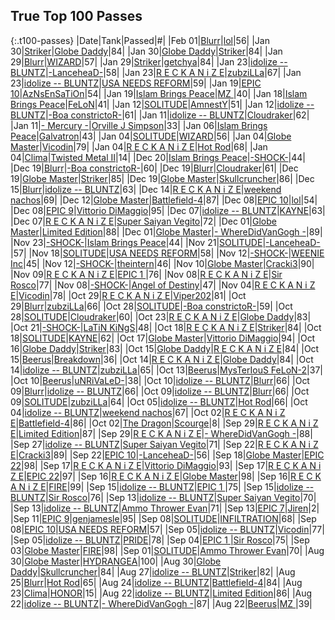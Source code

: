 
## True Top 100 Passes

{:.t100-passes}
|<span class="t100_date">Date</span>|<span class="tank_col">Tank</span>|<span class="tank_col">Passed</span>|<span class="t100_rank">#</span>|
|Feb 01|<a target="_blank" href="https://tankpit.com/tank_profile/?tank_id=63862"><span class="blue">Blurr</span></a>|<a target="_blank" href="https://tankpit.com/tank_profile/?tank_id=17359"><span class="blue">lol</span></a>|<span class="red">56</span>|
|Jan 30|<a target="_blank" href="https://tankpit.com/tank_profile/?tank_id=3644"><span class="blue">Striker</span></a>|<a target="_blank" href="https://tankpit.com/tank_profile/?tank_id=59879"><span class="orange">Globe Daddy</span></a>|<span class="red">84</span>|
|Jan 30|<a target="_blank" href="https://tankpit.com/tank_profile/?tank_id=59879"><span class="orange">Globe Daddy</span></a>|<a target="_blank" href="https://tankpit.com/tank_profile/?tank_id=3644"><span class="blue">Striker</span></a>|<span class="red">84</span>|
|Jan 29|<a target="_blank" href="https://tankpit.com/tank_profile/?tank_id=63862"><span class="blue">Blurr</span></a>|<a target="_blank" href="https://tankpit.com/tank_profile/?tank_id=8627"><span class="purple">WIZARD</span></a>|<span class="red">57</span>|
|Jan 29|<a target="_blank" href="https://tankpit.com/tank_profile/?tank_id=3644"><span class="blue">Striker</span></a>|<a target="_blank" href="https://tankpit.com/tank_profile/?tank_id=4337"><span class="red">getchya</span></a>|<span class="red">84</span>|
|Jan 23|<a target="_blank" href="https://tankpit.com/tank_profile/?tank_id=54558"><span class="purple">idolize -- BLUNTZ</span></a>|<a target="_blank" href="https://tankpit.com/tank_profile/?tank_id=8174"><span class="orange">-LanceheaD-</span></a>|<span class="red">58</span>|
|Jan 23|<a target="_blank" href="https://tankpit.com/tank_profile/?tank_id=64496"><span class="red">R E C K A N i Z E</span></a>|<a target="_blank" href="https://tankpit.com/tank_profile/?tank_id=6281"><span class="orange">zubziLLa</span></a>|<span class="red">67</span>|
|Jan 23|<a target="_blank" href="https://tankpit.com/tank_profile/?tank_id=54558"><span class="purple">idolize -- BLUNTZ</span></a>|<a target="_blank" href="https://tankpit.com/tank_profile/?tank_id=2412"><span class="red">USA NEEDS REFORM</span></a>|<span class="red">59</span>|
|Jan 19|<a target="_blank" href="https://tankpit.com/tank_profile/?tank_id=50656"><span class="purple">EPIC 10</span></a>|<a target="_blank" href="https://tankpit.com/tank_profile/?tank_id=5468"><span class="red">AzNsEnSaTiOn</span></a>|<span class="red">54</span>|
|Jan 19|<a target="_blank" href="https://tankpit.com/tank_profile/?tank_id=1677"><span class="blue">Islam Brings Peace</span></a>|<a target="_blank" href="https://tankpit.com/tank_profile/?tank_id=12905"><span class="purple">MZ </span></a>|<span class="orange">40</span>|
|Jan 18|<a target="_blank" href="https://tankpit.com/tank_profile/?tank_id=1677"><span class="blue">Islam Brings Peace</span></a>|<a target="_blank" href="https://tankpit.com/tank_profile/?tank_id=12396"><span class="blue">FeLoN</span></a>|<span class="orange">41</span>|
|Jan 12|<a target="_blank" href="https://tankpit.com/tank_profile/?tank_id=61587"><span class="purple">SOLITUDE</span></a>|<a target="_blank" href="https://tankpit.com/tank_profile/?tank_id=806"><span class="purple">AmnestY</span></a>|<span class="red">51</span>|
|Jan 12|<a target="_blank" href="https://tankpit.com/tank_profile/?tank_id=54558"><span class="purple">idolize -- BLUNTZ</span></a>|<a target="_blank" href="https://tankpit.com/tank_profile/?tank_id=7352"><span class="orange">-Boa constrictoR-</span></a>|<span class="red">61</span>|
|Jan 11|<a target="_blank" href="https://tankpit.com/tank_profile/?tank_id=54558"><span class="purple">idolize -- BLUNTZ</span></a>|<a target="_blank" href="https://tankpit.com/tank_profile/?tank_id=1377"><span class="blue">Cloudraker</span></a>|<span class="red">62</span>|
|Jan 11|<a target="_blank" href="https://tankpit.com/tank_profile/?tank_id=575"><span class="orange">- Mercury -</span></a>|<a target="_blank" href="https://tankpit.com/tank_profile/?tank_id=21534"><span class="orange">Orville J Simpson</span></a>|<span class="orange">33</span>|
|Jan 06|<a target="_blank" href="https://tankpit.com/tank_profile/?tank_id=1677"><span class="blue">Islam Brings Peace</span></a>|<a target="_blank" href="https://tankpit.com/tank_profile/?tank_id=31667"><span class="blue">Galvatron</span></a>|<span class="orange">43</span>|
|Jan 04|<a target="_blank" href="https://tankpit.com/tank_profile/?tank_id=61587"><span class="purple">SOLITUDE</span></a>|<a target="_blank" href="https://tankpit.com/tank_profile/?tank_id=8627"><span class="purple">WIZARD</span></a>|<span class="red">56</span>|
|Jan 04|<a target="_blank" href="https://tankpit.com/tank_profile/?tank_id=63851"><span class="blue">Globe Master</span></a>|<a target="_blank" href="https://tankpit.com/tank_profile/?tank_id=10502"><span class="blue">Vicodin</span></a>|<span class="red">79</span>|
|Jan 04|<a target="_blank" href="https://tankpit.com/tank_profile/?tank_id=64496"><span class="red">R E C K A N i Z E</span></a>|<a target="_blank" href="https://tankpit.com/tank_profile/?tank_id=1003"><span class="blue">Hot Rod</span></a>|<span class="red">68</span>|
|Jan 04|<a target="_blank" href="https://tankpit.com/tank_profile/?tank_id=46068"><span class="orange">Clima</span></a>|<a target="_blank" href="https://tankpit.com/tank_profile/?tank_id=30661"><span class="purple">Twisted Metal II</span></a>|<span class="green">14</span>|
|Dec 20|<a target="_blank" href="https://tankpit.com/tank_profile/?tank_id=1677"><span class="blue">Islam Brings Peace</span></a>|<a target="_blank" href="https://tankpit.com/tank_profile/?tank_id=61068"><span class="purple">-SHOCK-</span></a>|<span class="orange">44</span>|
|Dec 19|<a target="_blank" href="https://tankpit.com/tank_profile/?tank_id=63862"><span class="blue">Blurr</span></a>|<a target="_blank" href="https://tankpit.com/tank_profile/?tank_id=7352"><span class="orange">-Boa constrictoR-</span></a>|<span class="red">60</span>|
|Dec 19|<a target="_blank" href="https://tankpit.com/tank_profile/?tank_id=63862"><span class="blue">Blurr</span></a>|<a target="_blank" href="https://tankpit.com/tank_profile/?tank_id=1377"><span class="blue">Cloudraker</span></a>|<span class="red">61</span>|
|Dec 19|<a target="_blank" href="https://tankpit.com/tank_profile/?tank_id=63851"><span class="blue">Globe Master</span></a>|<a target="_blank" href="https://tankpit.com/tank_profile/?tank_id=3644"><span class="blue">Striker</span></a>|<span class="red">85</span>|
|Dec 19|<a target="_blank" href="https://tankpit.com/tank_profile/?tank_id=63851"><span class="blue">Globe Master</span></a>|<a target="_blank" href="https://tankpit.com/tank_profile/?tank_id=2925"><span class="blue">Skullcruncher</span></a>|<span class="red">86</span>|
|Dec 15|<a target="_blank" href="https://tankpit.com/tank_profile/?tank_id=63862"><span class="blue">Blurr</span></a>|<a target="_blank" href="https://tankpit.com/tank_profile/?tank_id=54558"><span class="purple">idolize -- BLUNTZ</span></a>|<span class="red">63</span>|
|Dec 14|<a target="_blank" href="https://tankpit.com/tank_profile/?tank_id=64496"><span class="red">R E C K A N i Z E</span></a>|<a target="_blank" href="https://tankpit.com/tank_profile/?tank_id=1643"><span class="orange">weekend nachos</span></a>|<span class="red">69</span>|
|Dec 12|<a target="_blank" href="https://tankpit.com/tank_profile/?tank_id=63851"><span class="blue">Globe Master</span></a>|<a target="_blank" href="https://tankpit.com/tank_profile/?tank_id=880"><span class="purple">Battlefield-4</span></a>|<span class="red">87</span>|
|Dec 08|<a target="_blank" href="https://tankpit.com/tank_profile/?tank_id=50656"><span class="purple">EPIC 10</span></a>|<a target="_blank" href="https://tankpit.com/tank_profile/?tank_id=17359"><span class="blue">lol</span></a>|<span class="red">54</span>|
|Dec 08|<a target="_blank" href="https://tankpit.com/tank_profile/?tank_id=9156"><span class="purple">EPIC 9</span></a>|<a target="_blank" href="https://tankpit.com/tank_profile/?tank_id=28689"><span class="orange">Vittorio DiMaggio</span></a>|<span class="red">95</span>|
|Dec 07|<a target="_blank" href="https://tankpit.com/tank_profile/?tank_id=54558"><span class="purple">idolize -- BLUNTZ</span></a>|<a target="_blank" href="https://tankpit.com/tank_profile/?tank_id=12590"><span class="purple">KAYNE</span></a>|<span class="red">63</span>|
|Dec 07|<a target="_blank" href="https://tankpit.com/tank_profile/?tank_id=64496"><span class="red">R E C K A N i Z E</span></a>|<a target="_blank" href="https://tankpit.com/tank_profile/?tank_id=674"><span class="red">Super Saiyan Vegito</span></a>|<span class="red">72</span>|
|Dec 01|<a target="_blank" href="https://tankpit.com/tank_profile/?tank_id=63851"><span class="blue">Globe Master</span></a>|<a target="_blank" href="https://tankpit.com/tank_profile/?tank_id=11644"><span class="orange">Limited Edition</span></a>|<span class="red">88</span>|
|Dec 01|<a target="_blank" href="https://tankpit.com/tank_profile/?tank_id=63851"><span class="blue">Globe Master</span></a>|<a target="_blank" href="https://tankpit.com/tank_profile/?tank_id=11380"><span class="purple">- WhereDidVanGogh -</span></a>|<span class="red">89</span>|
|Nov 23|<a target="_blank" href="https://tankpit.com/tank_profile/?tank_id=61068"><span class="purple">-SHOCK-</span></a>|<a target="_blank" href="https://tankpit.com/tank_profile/?tank_id=1677"><span class="blue">Islam Brings Peace</span></a>|<span class="orange">44</span>|
|Nov 21|<a target="_blank" href="https://tankpit.com/tank_profile/?tank_id=61587"><span class="purple">SOLITUDE</span></a>|<a target="_blank" href="https://tankpit.com/tank_profile/?tank_id=8174"><span class="orange">-LanceheaD-</span></a>|<span class="red">57</span>|
|Nov 18|<a target="_blank" href="https://tankpit.com/tank_profile/?tank_id=61587"><span class="purple">SOLITUDE</span></a>|<a target="_blank" href="https://tankpit.com/tank_profile/?tank_id=2412"><span class="red">USA NEEDS REFORM</span></a>|<span class="red">58</span>|
|Nov 12|<a target="_blank" href="https://tankpit.com/tank_profile/?tank_id=61068"><span class="purple">-SHOCK-</span></a>|<a target="_blank" href="https://tankpit.com/tank_profile/?tank_id=11511"><span class="orange">WEENIE Inc</span></a>|<span class="orange">45</span>|
|Nov 12|<a target="_blank" href="https://tankpit.com/tank_profile/?tank_id=61068"><span class="purple">-SHOCK-</span></a>|<a target="_blank" href="https://tankpit.com/tank_profile/?tank_id=16088"><span class="red">theintern</span></a>|<span class="orange">46</span>|
|Nov 10|<a target="_blank" href="https://tankpit.com/tank_profile/?tank_id=63851"><span class="blue">Globe Master</span></a>|<a target="_blank" href="https://tankpit.com/tank_profile/?tank_id=16525"><span class="purple">Cracki3</span></a>|<span class="red">90</span>|
|Nov 09|<a target="_blank" href="https://tankpit.com/tank_profile/?tank_id=64496"><span class="red">R E C K A N i Z E</span></a>|<a target="_blank" href="https://tankpit.com/tank_profile/?tank_id=50745"><span class="purple">EPIC 1 </span></a>|<span class="red">76</span>|
|Nov 08|<a target="_blank" href="https://tankpit.com/tank_profile/?tank_id=64496"><span class="red">R E C K A N i Z E</span></a>|<a target="_blank" href="https://tankpit.com/tank_profile/?tank_id=63875"><span class="red">Sir Rosco</span></a>|<span class="red">77</span>|
|Nov 08|<a target="_blank" href="https://tankpit.com/tank_profile/?tank_id=61068"><span class="purple">-SHOCK-</span></a>|<a target="_blank" href="https://tankpit.com/tank_profile/?tank_id=64179"><span class="purple">Angel of Destiny</span></a>|<span class="orange">47</span>|
|Nov 04|<a target="_blank" href="https://tankpit.com/tank_profile/?tank_id=64496"><span class="red">R E C K A N i Z E</span></a>|<a target="_blank" href="https://tankpit.com/tank_profile/?tank_id=10502"><span class="blue">Vicodin</span></a>|<span class="red">78</span>|
|Oct 29|<a target="_blank" href="https://tankpit.com/tank_profile/?tank_id=64496"><span class="red">R E C K A N i Z E</span></a>|<a target="_blank" href="https://tankpit.com/tank_profile/?tank_id=782"><span class="red">Viper202</span></a>|<span class="red">81</span>|
|Oct 29|<a target="_blank" href="https://tankpit.com/tank_profile/?tank_id=63862"><span class="blue">Blurr</span></a>|<a target="_blank" href="https://tankpit.com/tank_profile/?tank_id=6281"><span class="orange">zubziLLa</span></a>|<span class="red">66</span>|
|Oct 28|<a target="_blank" href="https://tankpit.com/tank_profile/?tank_id=61587"><span class="purple">SOLITUDE</span></a>|<a target="_blank" href="https://tankpit.com/tank_profile/?tank_id=7352"><span class="orange">-Boa constrictoR-</span></a>|<span class="red">59</span>|
|Oct 28|<a target="_blank" href="https://tankpit.com/tank_profile/?tank_id=61587"><span class="purple">SOLITUDE</span></a>|<a target="_blank" href="https://tankpit.com/tank_profile/?tank_id=1377"><span class="blue">Cloudraker</span></a>|<span class="red">60</span>|
|Oct 23|<a target="_blank" href="https://tankpit.com/tank_profile/?tank_id=64496"><span class="red">R E C K A N i Z E</span></a>|<a target="_blank" href="https://tankpit.com/tank_profile/?tank_id=59879"><span class="orange">Globe Daddy</span></a>|<span class="red">83</span>|
|Oct 21|<a target="_blank" href="https://tankpit.com/tank_profile/?tank_id=61068"><span class="purple">-SHOCK-</span></a>|<a target="_blank" href="https://tankpit.com/tank_profile/?tank_id=45856"><span class="blue">LaTiN KiNgS</span></a>|<span class="orange">48</span>|
|Oct 18|<a target="_blank" href="https://tankpit.com/tank_profile/?tank_id=64496"><span class="red">R E C K A N i Z E</span></a>|<a target="_blank" href="https://tankpit.com/tank_profile/?tank_id=3644"><span class="blue">Striker</span></a>|<span class="red">84</span>|
|Oct 18|<a target="_blank" href="https://tankpit.com/tank_profile/?tank_id=61587"><span class="purple">SOLITUDE</span></a>|<a target="_blank" href="https://tankpit.com/tank_profile/?tank_id=12590"><span class="purple">KAYNE</span></a>|<span class="red">62</span>|
|Oct 17|<a target="_blank" href="https://tankpit.com/tank_profile/?tank_id=63851"><span class="blue">Globe Master</span></a>|<a target="_blank" href="https://tankpit.com/tank_profile/?tank_id=28689"><span class="orange">Vittorio DiMaggio</span></a>|<span class="red">94</span>|
|Oct 16|<a target="_blank" href="https://tankpit.com/tank_profile/?tank_id=59879"><span class="orange">Globe Daddy</span></a>|<a target="_blank" href="https://tankpit.com/tank_profile/?tank_id=3644"><span class="blue">Striker</span></a>|<span class="red">83</span>|
|Oct 15|<a target="_blank" href="https://tankpit.com/tank_profile/?tank_id=59879"><span class="orange">Globe Daddy</span></a>|<a target="_blank" href="https://tankpit.com/tank_profile/?tank_id=64496"><span class="red">R E C K A N i Z E</span></a>|<span class="red">84</span>|
|Oct 15|<a target="_blank" href="https://tankpit.com/tank_profile/?tank_id=842"><span class="purple">Beerus</span></a>|<a target="_blank" href="https://tankpit.com/tank_profile/?tank_id=826"><span class="blue">Breakdown</span></a>|<span class="orange">36</span>|
|Oct 14|<a target="_blank" href="https://tankpit.com/tank_profile/?tank_id=64496"><span class="red">R E C K A N i Z E</span></a>|<a target="_blank" href="https://tankpit.com/tank_profile/?tank_id=59879"><span class="orange">Globe Daddy</span></a>|<span class="red">84</span>|
|Oct 14|<a target="_blank" href="https://tankpit.com/tank_profile/?tank_id=54558"><span class="purple">idolize -- BLUNTZ</span></a>|<a target="_blank" href="https://tankpit.com/tank_profile/?tank_id=6281"><span class="orange">zubziLLa</span></a>|<span class="red">65</span>|
|Oct 13|<a target="_blank" href="https://tankpit.com/tank_profile/?tank_id=842"><span class="purple">Beerus</span></a>|<a target="_blank" href="https://tankpit.com/tank_profile/?tank_id=7855"><span class="purple">MysTerIouS FeLoN-2</span></a>|<span class="orange">37</span>|
|Oct 10|<a target="_blank" href="https://tankpit.com/tank_profile/?tank_id=842"><span class="purple">Beerus</span></a>|<a target="_blank" href="https://tankpit.com/tank_profile/?tank_id=27491"><span class="red">uNRiVaLeD-</span></a>|<span class="orange">38</span>|
|Oct 10|<a target="_blank" href="https://tankpit.com/tank_profile/?tank_id=54558"><span class="purple">idolize -- BLUNTZ</span></a>|<a target="_blank" href="https://tankpit.com/tank_profile/?tank_id=63862"><span class="blue">Blurr</span></a>|<span class="red">66</span>|
|Oct 09|<a target="_blank" href="https://tankpit.com/tank_profile/?tank_id=63862"><span class="blue">Blurr</span></a>|<a target="_blank" href="https://tankpit.com/tank_profile/?tank_id=54558"><span class="purple">idolize -- BLUNTZ</span></a>|<span class="red">66</span>|
|Oct 09|<a target="_blank" href="https://tankpit.com/tank_profile/?tank_id=54558"><span class="purple">idolize -- BLUNTZ</span></a>|<a target="_blank" href="https://tankpit.com/tank_profile/?tank_id=63862"><span class="blue">Blurr</span></a>|<span class="red">66</span>|
|Oct 09|<a target="_blank" href="https://tankpit.com/tank_profile/?tank_id=61587"><span class="purple">SOLITUDE</span></a>|<a target="_blank" href="https://tankpit.com/tank_profile/?tank_id=6281"><span class="orange">zubziLLa</span></a>|<span class="red">64</span>|
|Oct 05|<a target="_blank" href="https://tankpit.com/tank_profile/?tank_id=54558"><span class="purple">idolize -- BLUNTZ</span></a>|<a target="_blank" href="https://tankpit.com/tank_profile/?tank_id=1003"><span class="blue">Hot Rod</span></a>|<span class="red">66</span>|
|Oct 04|<a target="_blank" href="https://tankpit.com/tank_profile/?tank_id=54558"><span class="purple">idolize -- BLUNTZ</span></a>|<a target="_blank" href="https://tankpit.com/tank_profile/?tank_id=1643"><span class="orange">weekend nachos</span></a>|<span class="red">67</span>|
|Oct 02|<a target="_blank" href="https://tankpit.com/tank_profile/?tank_id=64496"><span class="red">R E C K A N i Z E</span></a>|<a target="_blank" href="https://tankpit.com/tank_profile/?tank_id=880"><span class="purple">Battlefield-4</span></a>|<span class="red">86</span>|
|Oct 02|<a target="_blank" href="https://tankpit.com/tank_profile/?tank_id=45080"><span class="purple">The Dragon</span></a>|<a target="_blank" href="https://tankpit.com/tank_profile/?tank_id=827"><span class="blue">Scourge</span></a>|<span class="green">8</span>|
|Sep 29|<a target="_blank" href="https://tankpit.com/tank_profile/?tank_id=64496"><span class="red">R E C K A N i Z E</span></a>|<a target="_blank" href="https://tankpit.com/tank_profile/?tank_id=11644"><span class="orange">Limited Edition</span></a>|<span class="red">87</span>|
|Sep 29|<a target="_blank" href="https://tankpit.com/tank_profile/?tank_id=64496"><span class="red">R E C K A N i Z E</span></a>|<a target="_blank" href="https://tankpit.com/tank_profile/?tank_id=11380"><span class="purple">- WhereDidVanGogh -</span></a>|<span class="red">88</span>|
|Sep 27|<a target="_blank" href="https://tankpit.com/tank_profile/?tank_id=54558"><span class="purple">idolize -- BLUNTZ</span></a>|<a target="_blank" href="https://tankpit.com/tank_profile/?tank_id=674"><span class="red">Super Saiyan Vegito</span></a>|<span class="red">71</span>|
|Sep 22|<a target="_blank" href="https://tankpit.com/tank_profile/?tank_id=64496"><span class="red">R E C K A N i Z E</span></a>|<a target="_blank" href="https://tankpit.com/tank_profile/?tank_id=16525"><span class="purple">Cracki3</span></a>|<span class="red">89</span>|
|Sep 22|<a target="_blank" href="https://tankpit.com/tank_profile/?tank_id=50656"><span class="purple">EPIC 10</span></a>|<a target="_blank" href="https://tankpit.com/tank_profile/?tank_id=8174"><span class="orange">-LanceheaD-</span></a>|<span class="red">56</span>|
|Sep 18|<a target="_blank" href="https://tankpit.com/tank_profile/?tank_id=63851"><span class="blue">Globe Master</span></a>|<a target="_blank" href="https://tankpit.com/tank_profile/?tank_id=63887"><span class="purple">EPIC 22</span></a>|<span class="red">98</span>|
|Sep 17|<a target="_blank" href="https://tankpit.com/tank_profile/?tank_id=64496"><span class="red">R E C K A N i Z E</span></a>|<a target="_blank" href="https://tankpit.com/tank_profile/?tank_id=28689"><span class="orange">Vittorio DiMaggio</span></a>|<span class="red">93</span>|
|Sep 17|<a target="_blank" href="https://tankpit.com/tank_profile/?tank_id=64496"><span class="red">R E C K A N i Z E</span></a>|<a target="_blank" href="https://tankpit.com/tank_profile/?tank_id=63887"><span class="purple">EPIC 22</span></a>|<span class="red">97</span>|
|Sep 16|<a target="_blank" href="https://tankpit.com/tank_profile/?tank_id=64496"><span class="red">R E C K A N i Z E</span></a>|<a target="_blank" href="https://tankpit.com/tank_profile/?tank_id=63851"><span class="blue">Globe Master</span></a>|<span class="red">98</span>|
|Sep 16|<a target="_blank" href="https://tankpit.com/tank_profile/?tank_id=64496"><span class="red">R E C K A N i Z E</span></a>|<a target="_blank" href="https://tankpit.com/tank_profile/?tank_id=53385"><span class="orange">FIRE</span></a>|<span class="red">99</span>|
|Sep 15|<a target="_blank" href="https://tankpit.com/tank_profile/?tank_id=54558"><span class="purple">idolize -- BLUNTZ</span></a>|<a target="_blank" href="https://tankpit.com/tank_profile/?tank_id=50745"><span class="purple">EPIC 1 </span></a>|<span class="red">75</span>|
|Sep 15|<a target="_blank" href="https://tankpit.com/tank_profile/?tank_id=54558"><span class="purple">idolize -- BLUNTZ</span></a>|<a target="_blank" href="https://tankpit.com/tank_profile/?tank_id=63875"><span class="red">Sir Rosco</span></a>|<span class="red">76</span>|
|Sep 13|<a target="_blank" href="https://tankpit.com/tank_profile/?tank_id=1613"><span class="blue">idolize -- BLUNTZ</span></a>|<a target="_blank" href="https://tankpit.com/tank_profile/?tank_id=674"><span class="red">Super Saiyan Vegito</span></a>|<span class="red">70</span>|
|Sep 13|<a target="_blank" href="https://tankpit.com/tank_profile/?tank_id=1613"><span class="blue">idolize -- BLUNTZ</span></a>|<a target="_blank" href="https://tankpit.com/tank_profile/?tank_id=9030"><span class="purple">Ammo Thrower Evan</span></a>|<span class="red">71</span>|
|Sep 13|<a target="_blank" href="https://tankpit.com/tank_profile/?tank_id=16369"><span class="purple">EPIC 7</span></a>|<a target="_blank" href="https://tankpit.com/tank_profile/?tank_id=9389"><span class="red">Jiren</span></a>|<span class="green">2</span>|
|Sep 11|<a target="_blank" href="https://tankpit.com/tank_profile/?tank_id=9156"><span class="purple">EPIC 9</span></a>|<a target="_blank" href="https://tankpit.com/tank_profile/?tank_id=37306"><span class="orange">genjamesle</span></a>|<span class="red">95</span>|
|Sep 08|<a target="_blank" href="https://tankpit.com/tank_profile/?tank_id=61587"><span class="purple">SOLITUDE</span></a>|<a target="_blank" href="https://tankpit.com/tank_profile/?tank_id=8542"><span class="red">INFILTRATION</span></a>|<span class="red">68</span>|
|Sep 08|<a target="_blank" href="https://tankpit.com/tank_profile/?tank_id=50656"><span class="purple">EPIC 10</span></a>|<a target="_blank" href="https://tankpit.com/tank_profile/?tank_id=2412"><span class="red">USA NEEDS REFORM</span></a>|<span class="red">57</span>|
|Sep 05|<a target="_blank" href="https://tankpit.com/tank_profile/?tank_id=54558"><span class="purple">idolize -- BLUNTZ</span></a>|<a target="_blank" href="https://tankpit.com/tank_profile/?tank_id=10502"><span class="blue">Vicodin</span></a>|<span class="red">77</span>|
|Sep 05|<a target="_blank" href="https://tankpit.com/tank_profile/?tank_id=54558"><span class="purple">idolize -- BLUNTZ</span></a>|<a target="_blank" href="https://tankpit.com/tank_profile/?tank_id=523"><span class="red">PRIDE</span></a>|<span class="red">78</span>|
|Sep 04|<a target="_blank" href="https://tankpit.com/tank_profile/?tank_id=50745"><span class="purple">EPIC 1 </span></a>|<a target="_blank" href="https://tankpit.com/tank_profile/?tank_id=63875"><span class="red">Sir Rosco</span></a>|<span class="red">75</span>|
|Sep 03|<a target="_blank" href="https://tankpit.com/tank_profile/?tank_id=63851"><span class="blue">Globe Master</span></a>|<a target="_blank" href="https://tankpit.com/tank_profile/?tank_id=53385"><span class="orange">FIRE</span></a>|<span class="red">98</span>|
|Sep 01|<a target="_blank" href="https://tankpit.com/tank_profile/?tank_id=61587"><span class="purple">SOLITUDE</span></a>|<a target="_blank" href="https://tankpit.com/tank_profile/?tank_id=9030"><span class="purple">Ammo Thrower Evan</span></a>|<span class="red">70</span>|
|Aug 30|<a target="_blank" href="https://tankpit.com/tank_profile/?tank_id=63851"><span class="blue">Globe Master</span></a>|<a target="_blank" href="https://tankpit.com/tank_profile/?tank_id=49521"><span class="red">HYDRANGEA</span></a>|<span class="red">100</span>|
|Aug 30|<a target="_blank" href="https://tankpit.com/tank_profile/?tank_id=59879"><span class="orange">Globe Daddy</span></a>|<a target="_blank" href="https://tankpit.com/tank_profile/?tank_id=2925"><span class="blue">Skullcruncher</span></a>|<span class="red">84</span>|
|Aug 27|<a target="_blank" href="https://tankpit.com/tank_profile/?tank_id=54558"><span class="purple">idolize -- BLUNTZ</span></a>|<a target="_blank" href="https://tankpit.com/tank_profile/?tank_id=3644"><span class="blue">Striker</span></a>|<span class="red">82</span>|
|Aug 25|<a target="_blank" href="https://tankpit.com/tank_profile/?tank_id=63862"><span class="blue">Blurr</span></a>|<a target="_blank" href="https://tankpit.com/tank_profile/?tank_id=1003"><span class="blue">Hot Rod</span></a>|<span class="red">65</span>|
|Aug 24|<a target="_blank" href="https://tankpit.com/tank_profile/?tank_id=54558"><span class="purple">idolize -- BLUNTZ</span></a>|<a target="_blank" href="https://tankpit.com/tank_profile/?tank_id=880"><span class="purple">Battlefield-4</span></a>|<span class="red">84</span>|
|Aug 23|<a target="_blank" href="https://tankpit.com/tank_profile/?tank_id=46068"><span class="orange">Clima</span></a>|<a target="_blank" href="https://tankpit.com/tank_profile/?tank_id=540"><span class="red">HONOR</span></a>|<span class="green">15</span>|
|Aug 22|<a target="_blank" href="https://tankpit.com/tank_profile/?tank_id=54558"><span class="purple">idolize -- BLUNTZ</span></a>|<a target="_blank" href="https://tankpit.com/tank_profile/?tank_id=11644"><span class="orange">Limited Edition</span></a>|<span class="red">86</span>|
|Aug 22|<a target="_blank" href="https://tankpit.com/tank_profile/?tank_id=54558"><span class="purple">idolize -- BLUNTZ</span></a>|<a target="_blank" href="https://tankpit.com/tank_profile/?tank_id=11380"><span class="purple">- WhereDidVanGogh -</span></a>|<span class="red">87</span>|
|Aug 22|<a target="_blank" href="https://tankpit.com/tank_profile/?tank_id=842"><span class="purple">Beerus</span></a>|<a target="_blank" href="https://tankpit.com/tank_profile/?tank_id=12905"><span class="purple">MZ </span></a>|<span class="orange">39</span>|
